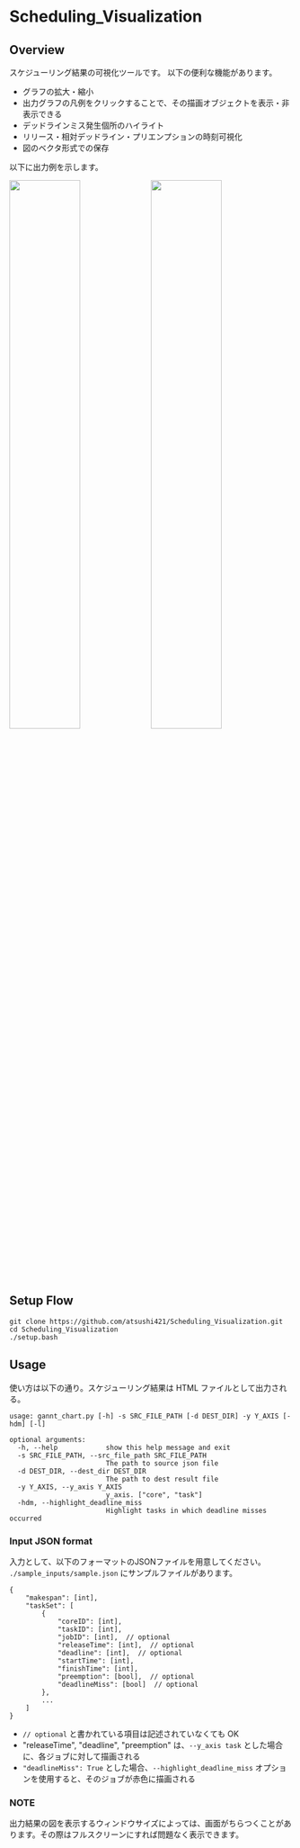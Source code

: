 # Scheduling_Visualization

## Overview
スケジューリング結果の可視化ツールです。
以下の便利な機能があります。
- グラフの拡大・縮小
- 出力グラフの凡例をクリックすることで、その描画オブジェクトを表示・非表示できる
- デッドラインミス発生個所のハイライト
- リリース・相対デッドライン・プリエンプションの時刻可視化
- 図のベクタ形式での保存

以下に出力例を示します。

<img src="https://user-images.githubusercontent.com/55824710/187318197-64a59624-1ea5-449b-96b7-2696d722597d.svg" width="50%"><img src="https://user-images.githubusercontent.com/55824710/187318194-322aedb0-82fb-478d-8d0d-d0f64612547b.svg" width="50%">

## Setup Flow
```
git clone https://github.com/atsushi421/Scheduling_Visualization.git
cd Scheduling_Visualization
./setup.bash
```

## Usage
使い方は以下の通り。スケジューリング結果は HTML ファイルとして出力される。

```
usage: gannt_chart.py [-h] -s SRC_FILE_PATH [-d DEST_DIR] -y Y_AXIS [-hdm] [-l]

optional arguments:
  -h, --help            show this help message and exit
  -s SRC_FILE_PATH, --src_file_path SRC_FILE_PATH
                        The path to source json file
  -d DEST_DIR, --dest_dir DEST_DIR
                        The path to dest result file
  -y Y_AXIS, --y_axis Y_AXIS
                        y_axis. ["core", "task"]
  -hdm, --highlight_deadline_miss
                        Highlight tasks in which deadline misses occurred
```

### Input JSON format
入力として、以下のフォーマットのJSONファイルを用意してください。
`./sample_inputs/sample.json` にサンプルファイルがあります。

```
{
    "makespan": [int],
    "taskSet": [
        {
            "coreID": [int],
            "taskID": [int],
            "jobID": [int],  // optional
            "releaseTime": [int],  // optional
            "deadline": [int],  // optional
            "startTime": [int],
            "finishTime": [int],
            "preemption": [bool],  // optional
            "deadlineMiss": [bool]  // optional
        },
        ...
    ]
}
```
- `// optional` と書かれている項目は記述されていなくても OK
- "releaseTime", "deadline", "preemption" は、`--y_axis task` とした場合に、各ジョブに対して描画される
- `"deadlineMiss": True` とした場合、`--highlight_deadline_miss` オプションを使用すると、そのジョブが赤色に描画される

### NOTE
出力結果の図を表示するウィンドウサイズによっては、画面がちらつくことがあります。その際はフルスクリーンにすれば問題なく表示できます。
